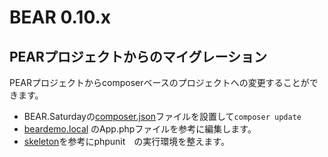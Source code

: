 # BEAR 0.10.x

## PEARプロジェクトからのマイグレーション

PEARプロジェクトからcomposerベースのプロジェクトへの変更することができます。

  * BEAR.Saturdayの[composer.json](https://github.com/bearsaturday/BEAR.Saturday#upgrade-from-pear-installed-project)ファイルを設置して`composer update`
  * [beardemo.local](https://github.com/bearsaturday/beardemo.local) のApp.phpファイルを参考に編集します。
  * [skeleton](https://github.com/bearsaturday/BEARSaturday.Skeleton)を参考にphpunit　の実行環境を整えます。

